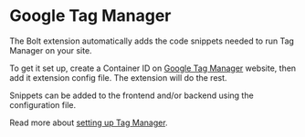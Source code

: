 Google Tag Manager
==================
The Bolt extension automatically adds the code snippets needed to run Tag Manager on your site.

To get it set up, create a Container ID on [Google Tag Manager](https://tagmanager.google.com/) website, then add it extension config file. The extension will do the rest.

Snippets can be added to the frontend and/or backend using the configuration file.

Read more about [setting up Tag Manager](https://support.google.com/tagmanager/answer/6103696?hl=en).
